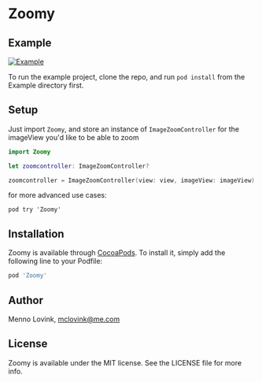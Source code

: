 # Zoomy

## Example

<a href="https://imgflip.com/gif/28156v"><img src="https://i.imgflip.com/28156v.gif" title="Example"/></a>

To run the example project, clone the repo, and run `pod install` from the Example directory first.

## Setup
Just import `Zoomy`, and store an instance of `ImageZoomController` for the imageView you'd like to be able to zoom
```swift
import Zoomy
```
```swift
let zoomcontroller: ImageZoomController?
```
```swift
zoomcontroller = ImageZoomController(view: view, imageView: imageView)
```
for more advanced use cases:
```shell
pod try 'Zoomy'
```

## Installation

Zoomy is available through [CocoaPods](http://cocoapods.org). To install
it, simply add the following line to your Podfile:

```ruby
pod 'Zoomy'
```

## Author

Menno Lovink, mclovink@me.com

## License

Zoomy is available under the MIT license. See the LICENSE file for more info.
